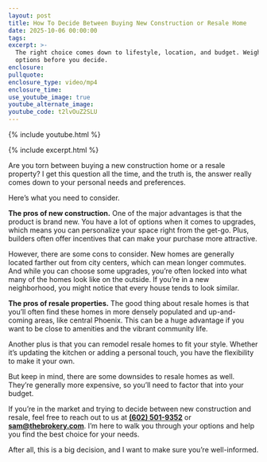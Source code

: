 ```yaml
---
layout: post
title: How To Decide Between Buying New Construction or Resale Home
date: 2025-10-06 00:00:00
tags:
excerpt: >-
  The right choice comes down to lifestyle, location, and budget. Weigh your
  options before you decide.
enclosure:
pullquote:
enclosure_type: video/mp4
enclosure_time:
use_youtube_image: true
youtube_alternate_image:
youtube_code: t2lvOuZ2SLU
---
```

{% include youtube.html %}

{% include excerpt.html %}

Are you torn between buying a new construction home or a resale property? I get this question all the time, and the truth is, the answer really comes down to your personal needs and preferences.

Here’s what you need to consider.

**The pros of new construction.** One of the major advantages is that the product is brand new. You have a lot of options when it comes to upgrades, which means you can personalize your space right from the get-go. Plus, builders often offer incentives that can make your purchase more attractive.

However, there are some cons to consider. New homes are generally located farther out from city centers, which can mean longer commutes. And while you can choose some upgrades, you’re often locked into what many of the homes look like on the outside. If you’re in a new neighborhood, you might notice that every house tends to look similar.

**The pros of resale properties.** The good thing about resale homes is that you’ll often find these homes in more densely populated and up-and-coming areas, like central Phoenix. This can be a huge advantage if you want to be close to amenities and the vibrant community life.

Another plus is that you can remodel resale homes to fit your style. Whether it’s updating the kitchen or adding a personal touch, you have the flexibility to make it your own.

But keep in mind, there are some downsides to resale homes as well. They’re generally more expensive, so you’ll need to factor that into your budget.

If you’re in the market and trying to decide between new construction and resale, feel free to reach out to us at [**(602) 501-9352**](tel:6025019352) or [**sam@thebrokery.com**](mailto:sam@thebrokery.com). I’m here to walk you through your options and help you find the best choice for your needs.

After all, this is a big decision, and I want to make sure you’re well-informed.